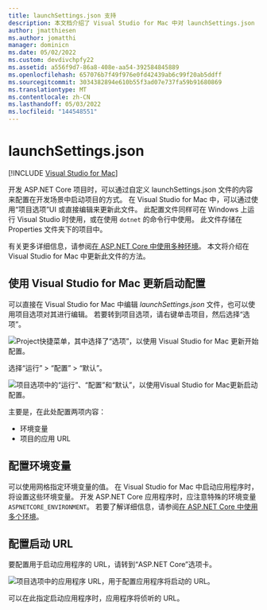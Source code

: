 ```yaml
---
title: launchSettings.json 支持
description: 本文档介绍了 Visual Studio for Mac 中对 launchSettings.json 的支持
author: jmatthiesen
ms.author: jomatthi
manager: dominicn
ms.date: 05/02/2022
ms.custom: devdivchpfy22
ms.assetid: a556f9d7-86a8-408e-aa54-392584845889
ms.openlocfilehash: 657076b7f49f976e0fd42439ab6c99f20ab5ddff
ms.sourcegitcommit: 3034382894e610b55f3ad07e737fa59b91680869
ms.translationtype: MT
ms.contentlocale: zh-CN
ms.lasthandoff: 05/03/2022
ms.locfileid: "144548551"
---
```

# <a name="launchsettingsjson"></a>launchSettings.json

[!INCLUDE [Visual Studio for Mac](~/includes/applies-to-version/vs-mac-only.md)]

开发 ASP.NET Core 项目时，可以通过自定义 launchSettings.json 文件的内容来配置在开发场景中启动项目的方式。 在 Visual Studio for Mac 中，可以通过使用“项目选项”UI 或直接编辑来更新此文件。 此配置文件同样可在 Windows 上运行 Visual Studio 时使用，或在使用 `dotnet` 的命令行中使用。 此文件存储在 Properties 文件夹下的项目中。

有关更多详细信息，请参阅[在 ASP.NET Core 中使用多种环境](/aspnet/core/fundamentals/environments)。 本文将介绍在 Visual Studio for Mac 中更新此文件的方法。

## <a name="update-the-start-configuration-by-using-visual-studio-for-mac"></a>使用 Visual Studio for Mac 更新启动配置

可以直接在 Visual Studio for Mac 中编辑 _launchSettings.json_ 文件，也可以使用项目选项对其进行编辑。 若要转到项目选项，请右键单击项目，然后选择“选项”。

![Project快捷菜单，其中选择了“选项”，以使用 Visual Studio for Mac 更新开始配置。](media/vsmac-ctx-proj-options.png)

选择“运行” > “配置” > “默认”。

![项目选项中的“运行”、“配置”和“默认”，以使用Visual Studio for Mac更新启动配置。](media/vsmac-run-config-default.png)

主要是，在此处配置两项内容：

- 环境变量
- 项目的应用 URL

## <a name="configure-environment-variables"></a>配置环境变量

可以使用网格指定环境变量的值。 在 Visual Studio for Mac 中启动应用程序时，将设置这些环境变量。 开发 ASP.NET Core 应用程序时，应注意特殊的环境变量 `ASPNETCORE_ENVIRONMENT`。 若要了解详细信息，请参阅[在 ASP.NET Core 中使用多个环境](/aspnet/core/fundamentals/environments)。

## <a name="configure-the-start-url"></a>配置启动 URL

要配置用于启动应用程序的 URL，请转到“ASP.NET Core”选项卡。

![项目选项中的应用程序 URL，用于配置应用程序将启动的 URL。](media/vsmac-run-config-default-aspnetcore.png)

可以在此指定启动应用程序时，应用程序将侦听的 URL。
